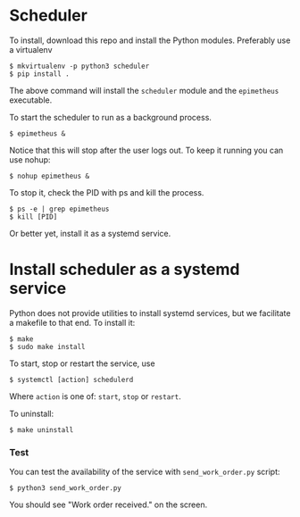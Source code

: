 # Scheduler

To install, download this repo and install the Python modules.
Preferably use a virtualenv

    $ mkvirtualenv -p python3 scheduler
    $ pip install .

The above command will install the `scheduler` module and the `epimetheus` executable.

To start the scheduler to run as a background process.

    $ epimetheus &

Notice that this will stop after the user logs out. To keep it running you can use nohup:

    $ nohup epimetheus &

To stop it, check the PID with ps and kill the process.

    $ ps -e | grep epimetheus
    $ kill [PID]

Or better yet, install it as a systemd service.

# Install scheduler as a systemd service

Python does not provide utilities to install systemd services,
but we facilitate a makefile to that end.
To install it:

    $ make
    $ sudo make install

To start, stop or restart the service, use

    $ systemctl [action] schedulerd

Where `action` is one of: `start`, `stop` or `restart`.

To uninstall:

    $ make uninstall

### Test

You can test the availability of the service with `send_work_order.py` script:

    $ python3 send_work_order.py

You should see "Work order received." on the screen.
